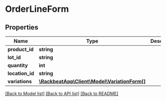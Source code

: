 # OrderLineForm

## Properties
Name | Type | Description | Notes
------------ | ------------- | ------------- | -------------
**product_id** | **string** |  | [optional] 
**lot_id** | **string** |  | [optional] 
**quantity** | **int** |  | 
**location_id** | **string** |  | [optional] 
**variations** | [**\RackbeatApp\Client\Model\VariationForm[]**](VariationForm.md) |  | [optional] 

[[Back to Model list]](../README.md#documentation-for-models) [[Back to API list]](../README.md#documentation-for-api-endpoints) [[Back to README]](../README.md)


